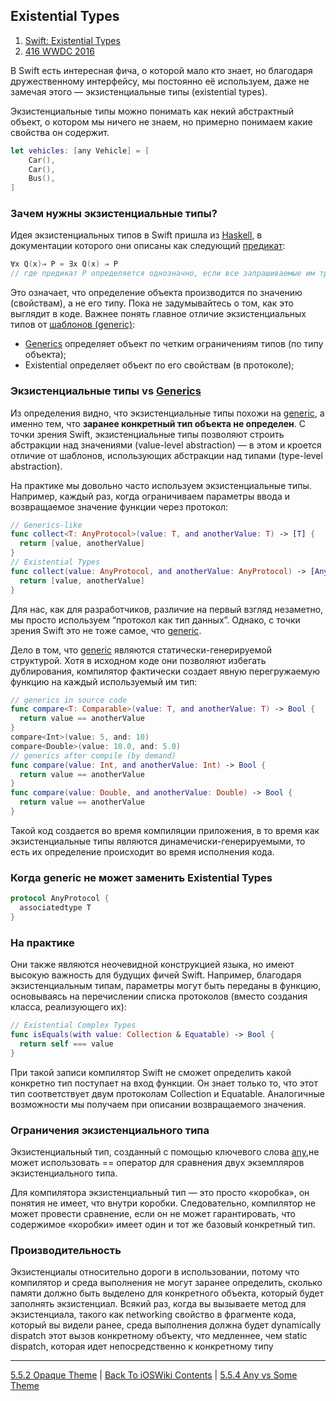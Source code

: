 ## Existential Types

1. [Swift: Existential Types](https://pavbox.medium.com/swift-existential-types-d861d682b668)
2. [416 WWDC 2016 ](https://developer.apple.com/videos/play/wwdc2016/416/)

В Swift есть интересная фича, о которой мало кто знает, но благодаря дружественному интерфейсу, мы постоянно её используем, даже не замечая этого — экзистенциальные типы (existential types).

Экзистенциальные типы можно понимать как некий абстрактный объект, о котором мы ничего не знаем, но примерно понимаем какие свойства он содержит.

```swift
let vehicles: [any Vehicle] = [
    Car(),
    Car(),
    Bus(),
]
```

### Зачем нужны экзистенциальные типы?

Идея экзистенциальных типов в Swift пришла из [Haskell](/2%20ComputerScience/Languages/Paradigm/Declarative/FunctionalProgramming(FP).md), в документации которого они описаны как следующий [предикат](https://ru.wikipedia.org/wiki/Предикат):

```swift
∀x Q(x)⇒ P = ∃x Q(x) ⇒ P
// где предикат P определяется однозначно, если все запрашиваемые им требования к объекту Q удовлетворены.
```

Это означает, что определение объекта производится по значению (свойствам), а не его типу. Пока не задумывайтесь о том, как это выглядит в коде. Важнее понять главное отличие экзистенциальных типов от [шаблонов (generic)](./Generics.md):

* [Generics](./Generics.md) определяет объект по четким ограничениям типов (по типу объекта);
* Existential определяет объект по его свойствам (в протоколе);

### Экзистенциальные типы vs [Generics](./Generics.md)

Из определения видно, что экзистенциальные типы похожи на [generic](./Generics.md), а именно тем, что **заранее конкретный тип объекта не определен**. С точки зрения Swift, экзистенциальные типы позволяют строить абстракции над значениями (value-level abstraction) — в этом и кроется отличие от шаблонов, использующих абстракции над типами (type-level abstraction).

На практике мы довольно часто используем экзистенциальные типы. Например, каждый раз, когда ограничиваем параметры ввода и возвращаемое значение функции через протокол:

```swift
// Generics-like
func collect<T: AnyProtocol>(value: T, and anotherValue: T) -> [T] {
  return [value, anotherValue]
}
// Existential Types
func collect(value: AnyProtocol, and anotherValue: AnyProtocol) -> [AnyProtocol] {
  return [value, anotherValue]
}
```
Для нас, как для разработчиков, различие на первый взгляд незаметно, мы просто используем “протокол как тип данных”. Однако, с точки зрения Swift это не тоже самое, что [generic](./Generics.md).

Дело в том, что [generic](./Generics.md) являются статически-генерируемой структурой. Хотя в исходном коде они позволяют избегать дублирования, компилятор фактически создает явную перегружаемую функцию на каждый используемый им тип:

```swift
// generics in source code
func compare<T: Comparable>(value: T, and anotherValue: T) -> Bool {
  return value == anotherValue
}
compare<Int>(value: 5, and: 10)
compare<Double>(value: 10.0, and: 5.0)
// generics after compile (by demand)
func compare(value: Int, and anotherValue: Int) -> Bool {
  return value == anotherValue
}
func compare(value: Double, and anotherValue: Double) -> Bool {
  return value == anotherValue
}
```

Такой код создается во время компиляции приложения, в то время как экзистенциальные типы являются динамечиски-генерируемыми, то есть их определение происходит во время исполнения кода.

### Когда generic не может заменить Existential Types

```swift
protocol AnyProtocol {
  associatedtype T
}
```

### На практике

Они также являются неочевидной конструкцией языка, но имеют высокую важность для будущих фичей Swift. Например, благодаря экзистенциальным типам, параметры могут быть переданы в функцию, основываясь на перечислении списка протоколов (вместо создания класса, реализующего их):

```swift
// Existential Complex Types
func isEquals(with value: Collection & Equatable) -> Bool {
  return self === value
}
```

При такой записи компилятор Swift не сможет определить какой конкретно тип поступает на вход функции. Он знает только то, что этот тип соответствует двум протоколам Collection и Equatable. Аналогичные возможности мы получаем при описании возвращаемого значения.

### Ограничения экзистенциального типа

Экзистенциальный тип, созданный с помощью ключевого слова   [any](./AnyvsSome.md),не может использовать == оператор для сравнения двух экземпляров экзистенциального типа.

Для компилятора экзистенциальный тип — это просто «коробка», он понятия не имеет, что внутри коробки. Следовательно, компилятор не может провести сравнение, если он не может гарантировать, что содержимое «коробки» имеет один и тот же базовый конкретный тип.

### Производительность

Экзистенциалы относительно дороги в использовании, потому что компилятор и среда выполнения не могут заранее определить, сколько памяти должно быть выделено для конкретного объекта, который будет заполнять экзистенциал. Всякий раз, когда вы вызываете метод для экзистенциала, такого как networking свойство в фрагменте кода, который вы видели ранее, среда выполнения должна будет dynamically dispatch этот вызов конкретному объекту, что медленнее, чем static dispatch, которая идет непосредственно к конкретному типу

---

[5.5.2 Opaque Theme](./5.5.2%20OpaqueType.md) | [Back To iOSWiki Contents](https://github.com/eldaroid/iOSWiki) | [5.5.4 Any vs Some Theme](./5.5.4%20AnyvsSome.md)
